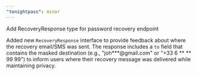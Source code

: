 ```yaml
---
"tonightpass": minor
---
```


Add RecoveryResponse type for password recovery endpoint

Added new `RecoveryResponse` interface to provide feedback about where the recovery email/SMS was sent. The response includes a `to` field that contains the masked destination (e.g., "joh***@gmail.com" or "+33 6 ** ** 99 99") to inform users where their recovery message was delivered while maintaining privacy.